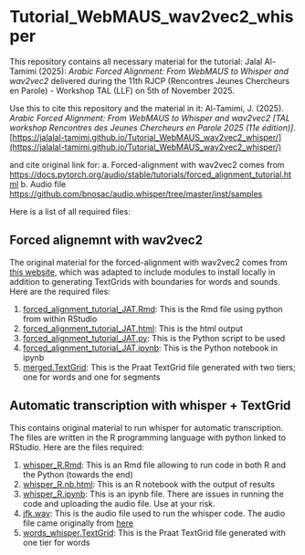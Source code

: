 # Tutorial_WebMAUS_wav2vec2_whisper

This repository contains all necessary material for the tutorial: 
Jalal Al-Tamimi (2025): *Arabic Forced Alignment: From WebMAUS to Whisper and wav2vec2* delivered during the 11th RJCP (Rencontres Jeunes Chercheurs en Parole) - Workshop TAL (LLF) on 5th of November 2025.

Use this to cite this repository and the material in it:
Al-Tamimi, J. (2025). *Arabic Forced Alignment: From WebMAUS to Whisper and wav2vec2 [TAL workshop Rencontres des Jeunes Chercheurs en Parole 2025 (11e édition)]*. [https://jalalal-tamimi.github.io/Tutorial_WebMAUS_wav2vec2_whisper/](https://jalalal-tamimi.github.io/Tutorial_WebMAUS_wav2vec2_whisper/)

and cite original link for: 
a. Forced-alignment with wav2vec2 comes from https://docs.pytorch.org/audio/stable/tutorials/forced_alignment_tutorial.html
b. Audio file https://github.com/bnosac/audio.whisper/tree/master/inst/samples


Here is a list of all required files:

## Forced alignemnt with wav2vec2

The original material for the forced-alignment with wav2vec2 comes from [this website](https://docs.pytorch.org/audio/stable/tutorials/forced_alignment_tutorial.html), which was adapted to include modules to install locally in addition to generating TextGrids with boundaries for words and sounds. Here are the required files:

1. [forced_alignment_tutorial_JAT.Rmd](https://jalalal-tamimi.github.io/Tutorial_WebMAUS_wav2vec2_whisper/forced_alignment_tutorial_JAT.Rmd): This is the Rmd file using python from within RStudio
2. [forced_alignment_tutorial_JAT.html](https://jalalal-tamimi.github.io/Tutorial_WebMAUS_wav2vec2_whisper/forced_alignment_tutorial_JAT.html): This is the html output
3. [forced_alignment_tutorial_JAT.py](https://jalalal-tamimi.github.io/Tutorial_WebMAUS_wav2vec2_whisper/forced_alignment_tutorial_JAT.py): This is the Python script to be used
4. [forced_alignment_tutorial_JAT.ipynb](https://jalalal-tamimi.github.io/Tutorial_WebMAUS_wav2vec2_whisper/forced_alignment_tutorial_JAT.ipynb): This is the Python notebook in ipynb
5. [merged.TextGrid](https://jalalal-tamimi.github.io/Tutorial_WebMAUS_wav2vec2_whisper/merged.TextGrid): This is the Praat TextGrid file generated with two tiers; one for words and one for segments

## Automatic transcription with whisper + TextGrid

This contains original material to run whisper for automatic transcription. The files are written in the R programming language with python linked to RStudio. Here are the files required:

1. [whisper_R.Rmd](https://jalalal-tamimi.github.io/Tutorial_WebMAUS_wav2vec2_whisper/whisper_R.Rmd): This is an Rmd file allowing to run code in both R and the Python (towards the end)
2. [whisper_R.nb.html](https://jalalal-tamimi.github.io/Tutorial_WebMAUS_wav2vec2_whisper/whisper_R.nb.html): This is an R notebook with the output of results
3. [whisper_R.ipynb](https://jalalal-tamimi.github.io/Tutorial_WebMAUS_wav2vec2_whisper/whisper_R.ipynb): This is an ipynb file. There are issues in running the code and uploading the audio file. Use at your risk.
4. [jfk.wav](https://jalalal-tamimi.github.io/Tutorial_WebMAUS_wav2vec2_whisper/jfk.wav): This is the audio file used to run the whisper code. The audio file came originally from [here](https://github.com/bnosac/audio.whisper/tree/master/inst/samples)
5. [words_whisper.TextGrid](https://jalalal-tamimi.github.io/Tutorial_WebMAUS_wav2vec2_whisper/words_whisper.TextGrid): This is the Praat TextGrid file generated with one tier for words


